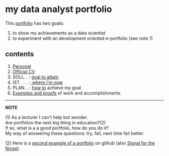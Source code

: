 my data analyst portfolio
=========================

This [portfolio](http://en.wikipedia.org/wiki/Electronic_portfolio#E-portfolios_in_Education) has two goals:

1. to show my achievements as a data scientist
2. to experiment with an development oriented e-portfolio (see note 1)

## contents

1) [Personal](./md/100_personal.md)    
2) [Official CV](./md/200_cv.md)  
3) SOLL. . : [goal to attain](./md/400_ambition.md)    
4) IST . . . .:[ where I'm now](./md/500_where_I_am_now.md)  
5) PLAN. . : [how to](./md/600_plan.md) achieve my goal  
6) [Examples and proofs](./md/700_proofs.md) of work and accomplishments.   

----------
**NOTE**

(1) As a lecturer I can't help but wonder.  
Are portfolios the next big thing in education?(2)   
If so, what is a a good portfolio, how do you do it?  
My way of answering these questions: try, fail, next time fail better.

(2) Here is a [second example of a portfolio](https://github.com/JorisSchut/MOOC-portfolio) on github (also [Signal for the Noise](https://evanrushton.github.io/)).
